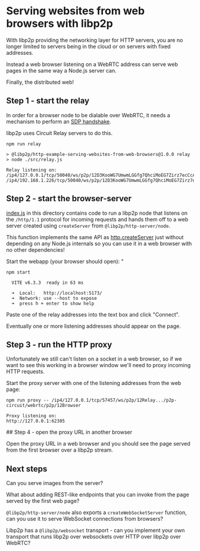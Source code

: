 # Serving websites from web browsers with libp2p

With libp2p providing the networking layer for HTTP servers, you are no longer
limited to servers being in the cloud or on servers with fixed addresses.

Instead a web browser listening on a WebRTC address can serve web pages in the
same way a Node.js server can.

Finally, the distributed web!

## Step 1 - start the relay

In order for a browser node to be dialable over WebRTC, it needs a mechanism to
perform an [SDP handshake](https://en.wikipedia.org/wiki/Session_Description_Protocol).

libp2p uses Circuit Relay servers to do this.

```console
npm run relay

> @libp2p/http-example-serving-websites-from-web-browsers@1.0.0 relay
> node ./src/relay.js

Relay listening on:
/ip4/127.0.0.1/tcp/50040/ws/p2p/12D3KooWG7UmwmLGGfg7QhciMoEG7Zirz7ecCcAir26uZwPLEF62
/ip4/192.168.1.226/tcp/50040/ws/p2p/12D3KooWG7UmwmLGGfg7QhciMoEG7Zirz7ecCcAir26uZwPLEF62
```

## Step 2 - start the browser-server

[index.js]('./index.js) in this directory contains code to run a libp2p node
that listens on the `/http/1.1` protocol for incoming requests and hands them
off to a web server created using `createServer` from
`@libp2p/http-server/node`.

This function implements the same API as [http.createServer](https://nodejs.org/api/http.html#httpcreateserveroptions-requestlistener)
just without depending on any Node.js internals so you can use it in a web
browser with no other dependencies!

Start the webapp (your browser should open):
"
```console
npm start

  VITE v6.3.3  ready in 63 ms

  ➜  Local:   http://localhost:5173/
  ➜  Network: use --host to expose
  ➜  press h + enter to show help
```

Paste one of the relay addresses into the text box and click "Connect".

Eventually one or more listening addresses should appear on the page.

## Step 3 - run the HTTP proxy

Unfortunately we still can't listen on a socket in a web browser, so if we want
to see this working in a browser window we'll need to proxy incoming HTTP
requests.

Start the proxy server with one of the listening addresses from the web page:

```console
npm run proxy -- /ip4/127.0.0.1/tcp/57457/ws/p2p/12Relay.../p2p-circuit/webrtc/p2p/12Browser

Proxy listening on:
http://127.0.0.1:62305
```

## Step 4 - open the proxy URL in another browser

Open the proxy URL in a web browser and you should see the page served from
the first browser over a libp2p stream.

## Next steps

Can you serve images from the server?

What about adding REST-like endpoints that you can invoke from the page served
by the first web page?

`@libp2p/http-server/node` also exports a `createWebSocketServer` function, can
you use it to serve WebSocket connections from browsers?

Libp2p has a `@libp2p/websocket` transport - can you implement your own
transport that runs libp2p over websockets over HTTP over libp2p over WebRTC?
